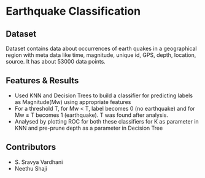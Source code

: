# Earthquake Classification

## Dataset

Dataset contains data about occurrences of earth quakes in a geographical region with meta data like time, magnitude, unique id, GPS, depth, location, source. It has about 53000 data points.
 

## Features & Results

- Used KNN and Decision Trees to build a classifier for predicting labels as Magnitude(Mw) using appropriate features
- For a threshold T, for Mw < T, label becomes 0 (no earthquake) and for Mw ≥ T becomes 1 (earthquake). T was found after analysis.
- Analysed by plotting ROC for both these classifiers for K as parameter in KNN and pre-prune depth as a parameter in Decision Tree

## Contributors
- S. Sravya Vardhani
- Neethu Shaji
 
